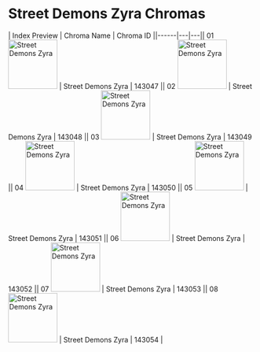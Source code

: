 # Street Demons Zyra Chromas

| Index  Preview | Chroma Name | Chroma ID ||------|---|---|| 01  <img src='https://raw.communitydragon.org/latest/plugins/rcp-be-lol-game-data/global/default/v1/champion-chroma-images/143/143047.png' alt='Street Demons Zyra' width='100'> | Street Demons Zyra | 143047 || 02  <img src='https://raw.communitydragon.org/latest/plugins/rcp-be-lol-game-data/global/default/v1/champion-chroma-images/143/143048.png' alt='Street Demons Zyra' width='100'> | Street Demons Zyra | 143048 || 03  <img src='https://raw.communitydragon.org/latest/plugins/rcp-be-lol-game-data/global/default/v1/champion-chroma-images/143/143049.png' alt='Street Demons Zyra' width='100'> | Street Demons Zyra | 143049 || 04  <img src='https://raw.communitydragon.org/latest/plugins/rcp-be-lol-game-data/global/default/v1/champion-chroma-images/143/143050.png' alt='Street Demons Zyra' width='100'> | Street Demons Zyra | 143050 || 05  <img src='https://raw.communitydragon.org/latest/plugins/rcp-be-lol-game-data/global/default/v1/champion-chroma-images/143/143051.png' alt='Street Demons Zyra' width='100'> | Street Demons Zyra | 143051 || 06  <img src='https://raw.communitydragon.org/latest/plugins/rcp-be-lol-game-data/global/default/v1/champion-chroma-images/143/143052.png' alt='Street Demons Zyra' width='100'> | Street Demons Zyra | 143052 || 07  <img src='https://raw.communitydragon.org/latest/plugins/rcp-be-lol-game-data/global/default/v1/champion-chroma-images/143/143053.png' alt='Street Demons Zyra' width='100'> | Street Demons Zyra | 143053 || 08  <img src='https://raw.communitydragon.org/latest/plugins/rcp-be-lol-game-data/global/default/v1/champion-chroma-images/143/143054.png' alt='Street Demons Zyra' width='100'> | Street Demons Zyra | 143054 |